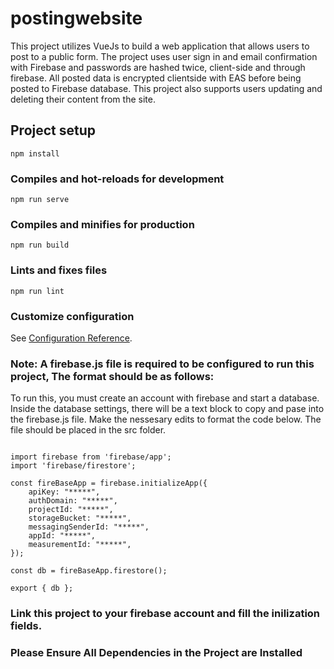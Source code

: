 # postingwebsite

This project utilizes VueJs to build a web application that allows users to post to a public form. The project uses user sign in and email confirmation with Firebase and passwords are hashed twice, client-side and through firebase. All posted data is encrypted clientside with EAS before being posted to Firebase database. This project also supports users updating and deleting their content from the site.



## Project setup
```
npm install
```

### Compiles and hot-reloads for development
```
npm run serve
```

### Compiles and minifies for production
```
npm run build
```

### Lints and fixes files
```
npm run lint
```

### Customize configuration
See [Configuration Reference](https://cli.vuejs.org/config/).


### Note: A firebase.js file is required to be configured to run this project, The format should be as follows:
To run this, you must create an account with firebase and start a database. Inside the database settings, there will be a text block to copy and pase into the firebase.js file. Make the nessesary edits to format the code below. The file should be placed in the src folder.

```

import firebase from 'firebase/app';
import 'firebase/firestore';

const fireBaseApp = firebase.initializeApp({
    apiKey: "*****",
    authDomain: "*****",
    projectId: "*****",
    storageBucket: "*****",
    messagingSenderId: "*****",
    appId: "*****",
    measurementId: "*****",
});

const db = fireBaseApp.firestore();

export { db };

```


### Link this project to your firebase account and fill the inilization fields.

### Please Ensure All Dependencies in the Project are Installed
